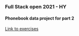 ### Full Stack open 2021 - HY

#### Phonebook data project for part 2

[Link to exercises](https://fullstackopen.com/osa2/palvelimella_olevan_datan_muokkaaminen#tehtavat-2-15-2-18)
